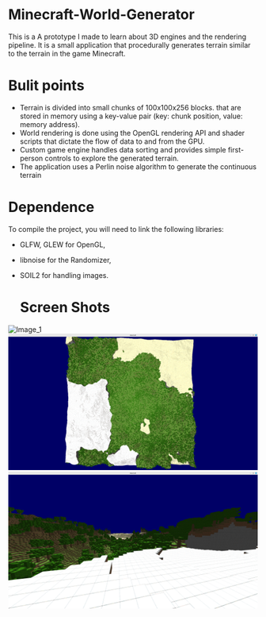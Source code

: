 Minecraft-World-Generator
===

This is a A prototype I made to learn about 3D engines and the rendering pipeline. 
It is a small application that procedurally generates terrain similar to the terrain in the game Minecraft. 

# Bulit points
- Terrain is divided into small chunks of 100x100x256 blocks. that are stored in memory using a key-value pair (key: chunk position, value: memory address).
- World rendering is done using the OpenGL rendering API and shader scripts that dictate the flow of data to and from the GPU.
- Custom game engine handles data sorting and provides simple first-person controls to explore the generated terrain.
- The application uses a Perlin noise algorithm to generate the continuous terrain

# Dependence
To compile the project, you will need to link the following libraries:
- GLFW, GLEW for OpenGL,
- libnoise for the Randomizer,
- SOIL2 for handling images.

  # Screen Shots
![Image_1](https://github.com/Sagiv440/Minecraft-World-Generator/blob/main/screenshot/Screenshot%20from%202024-04-11%2013-04-45.png?raw=true)
![Image_2](https://github.com/Sagiv440/Minecraft-World-Generator/blob/main/screenshot/Screenshot%20from%202024-04-11%2013-06-53.png?raw=true)
![Image 3](https://github.com/Sagiv440/Minecraft-World-Generator/blob/main/screenshot/Screenshot%20from%202024-04-11%2013-08-55.png?raw=true)


